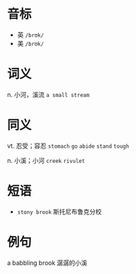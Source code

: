 # 音标

- 英 `/brʊk/`
- 美 `/brʊk/`

# 词义

n. 小河，溪流
`a small stream`

# 同义

vt. 忍受；容忍
`stomach` `go` `abide` `stand` `tough`

n. 小溪；小河
`creek` `rivulet`

# 短语

- `stony brook` 斯托尼布鲁克分校

# 例句

a babbling brook
潺潺的小溪


